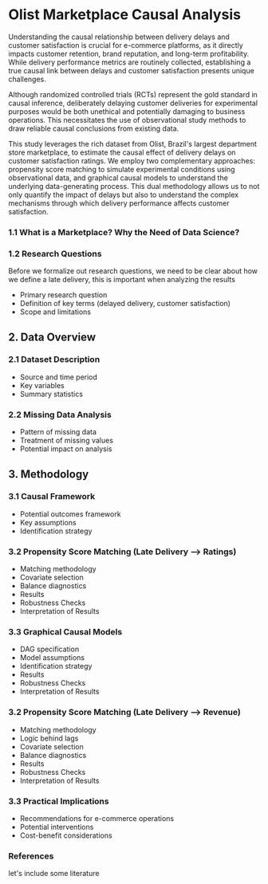 # Olist Marketplace Causal Analysis


Understanding the causal relationship between delivery delays and customer satisfaction is crucial for e-commerce platforms, as it directly impacts customer retention, brand reputation, and long-term profitability. While delivery performance metrics are routinely collected, establishing a true causal link between delays and customer satisfaction presents unique challenges.

Although randomized controlled trials (RCTs) represent the gold standard in causal inference, deliberately delaying customer deliveries for experimental purposes would be both unethical and potentially damaging to business operations. This necessitates the use of observational study methods to draw reliable causal conclusions from existing data.

This study leverages the rich dataset from Olist, Brazil's largest department store marketplace, to estimate the causal effect of delivery delays on customer satisfaction ratings. We employ two complementary approaches: propensity score matching to simulate experimental conditions using observational data, and graphical causal models to understand the underlying data-generating process. This dual methodology allows us to not only quantify the impact of delays but also to understand the complex mechanisms through which delivery performance affects customer satisfaction.


### 1.1 What is a Marketplace? Why the Need of Data Science?


### 1.2 Research Questions

Before we formalize out research questions, we need to be clear about how we define a late delivery, this is important when analyzing the results

- Primary research question
- Definition of key terms (delayed delivery, customer satisfaction)
- Scope and limitations

## 2. Data Overview
### 2.1 Dataset Description
- Source and time period
- Key variables
- Summary statistics

### 2.2 Missing Data Analysis
- Pattern of missing data
- Treatment of missing values
- Potential impact on analysis

## 3. Methodology
### 3.1 Causal Framework
- Potential outcomes framework
- Key assumptions
- Identification strategy

### 3.2 Propensity Score Matching (Late Delivery --> Ratings)
- Matching methodology
- Covariate selection
- Balance diagnostics
- Results
- Robustness Checks
- Interpretation of Results

### 3.3 Graphical Causal Models
- DAG specification
- Model assumptions
- Identification strategy
- Results
- Robustness Checks
- Interpretation of Results


### 3.2 Propensity Score Matching (Late Delivery --> Revenue)
- Matching methodology
- Logic behind lags
- Covariate selection
- Balance diagnostics
- Results
- Robustness Checks
- Interpretation of Results


### 3.3 Practical Implications
- Recommendations for e-commerce operations
- Potential interventions
- Cost-benefit considerations



### References

let's include some literature



